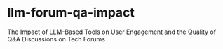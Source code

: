 # llm-forum-qa-impact
The Impact of LLM-Based Tools on User Engagement and the Quality of Q&amp;A Discussions on Tech Forums
